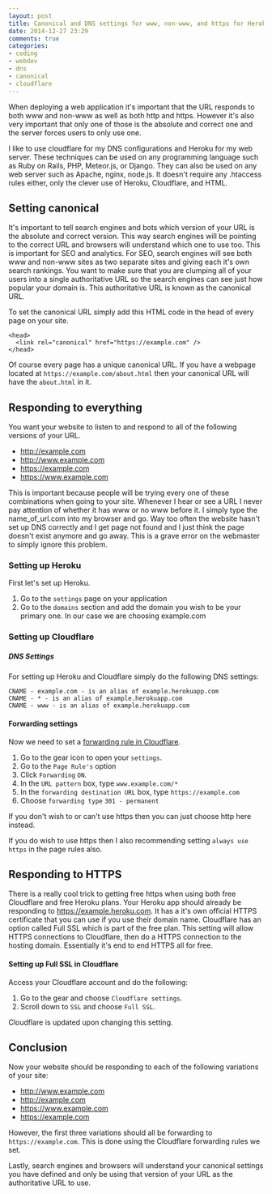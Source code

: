 ```yaml
---
layout: post
title: Canonical and DNS settings for www, non-www, and https for Heroku and Cloudflare
date: 2014-12-27 23:29
comments: true
categories:
- coding
- webdev
- dns
- canonical
- cloudflare
---
```

When deploying a web application it's important that the URL responds to both www and non-www as well as both http and https. However it's also very important that only one of those is the absolute and correct one and the server forces users to only use one.

I like to use cloudflare for my DNS configurations and Heroku for my web server. These techniques can be used on any programming language such as Ruby on Rails, PHP, Meteor.js, or Django. They can also be used on any web server such as Apache, nginx, node.js. It doesn't require any .htaccess rules either, only the clever use of Heroku, Cloudflare, and HTML.

## Setting canonical
It's important to tell search engines and bots which version of your URL is the absolute and correct version. This way search engines will be pointing to the correct URL and browsers will understand which one to use too. This is important for SEO and analytics. For SEO, search engines will see both www and non-www sites as two separate sites and giving each it's own search rankings. You want to make sure that you are clumping all of your users into a single authoritative URL so the search engines can see just how popular your domain is. This authoritative URL is known as the canonical URL.

To set the canonical URL simply add this HTML code in the head of every page on your site.

```
<head>
  <link rel="canonical" href="https://example.com" />
</head>
```

Of course every page has a unique canonical URL. If you have a webpage located at `https://example.com/about.html` then your canonical URL will have the `about.html` in it.


## Responding to everything

You want your website to listen to and respond to all of the following versions of your URL.

* http://example.com
* http://www.example.com
* https://example.com
* https://www.example.com

This is important because people will be trying every one of these combinations when going to your site. Whenever I hear or see a URL I never pay attention of whether it has www or no www before it. I simply type the name_of_url.com into my browser and go. Way too often the website hasn't set up DNS correctly and I get page not found and I just think the page doesn't exist anymore and go away. This is a grave error on the webmaster to simply ignore this problem.

### Setting up Heroku

First let's set up Heroku. 

1. Go to the `settings` page on your application
1. Go to the `domains` section and add the domain you wish to be your primary one. In our case we are choosing example.com

### Setting up Cloudflare

##### DNS Settings

For setting up Heroku and Cloudflare simply do the following DNS settings:

```
CNAME - example.com - is an alias of example.herokuapp.com
CNAME - * - is an alias of example.herokuapp.com
CNAME - www - is an alias of example.herokuapp.com
```

#### Forwarding settings

Now we need to set a [forwarding rule in Cloudflare](https://support.cloudflare.com/hc/en-us/articles/200172286-How-do-I-do-url-forwarding-with-CloudFlare-).

1. Go to the gear icon to open your `settings`.
2. Go to the `Page Rule's` option
3. Click `Forwarding` `ON`.
4. In the `URL pattern` box, type `www.example.com/*`
5. In the `forwarding destination URL` box, type `https://example.com`
6. Choose `forwarding type` `301 - permanent`

If you don't wish to or can't use https then you can just choose http here instead.

If you do wish to use https then I also recommending setting `always use https` in the page rules also.

## Responding to HTTPS

There is a really cool trick to getting free https when using both free Cloudflare and free Heroku plans. Your Heroku app should already be responding to https://example.heroku.com. It has a it's own official HTTPS certificate that you can use if you use their domain name. Cloudflare has an option called Full SSL which is part of the free plan. This setting will allow HTTPS connections to Cloudflare, then do a HTTPS connection to the hosting domain. Essentially it's end to end HTTPS all for free.

#### Setting up Full SSL in Cloudflare
Access your Cloudflare account and do the following:

1. Go to the gear and choose `Cloudflare settings`.
1. Scroll down to `SSL` and choose `Full SSL`.

Cloudflare is updated upon changing this setting. 


## Conclusion

Now your website should be responding to each of the following variations of your site:

* http://www.example.com
* http://example.com
* https://www.example.com
* https://example.com

However, the first three variations should all be forwarding to `https://example.com`. This is done using the Cloudflare forwarding rules we set.

Lastly, search engines and browsers will understand your canonical settings you have defined and only be using that version of your URL as the authoritative URL to use.






